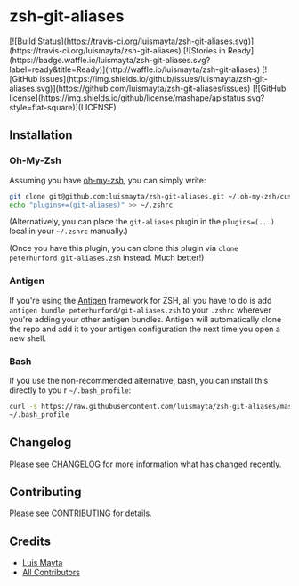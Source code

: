 # zsh-git-aliases

<span class="badges" align="center">
[![Build Status](https://travis-ci.org/luismayta/zsh-git-aliases.svg)](https://travis-ci.org/luismayta/zsh-git-aliases)
[![Stories in Ready](https://badge.waffle.io/luismayta/zsh-git-aliases.svg?label=ready&title=Ready)](http://waffle.io/luismayta/zsh-git-aliases)
[![GitHub issues](https://img.shields.io/github/issues/luismayta/zsh-git-aliases.svg)](https://github.com/luismayta/zsh-git-aliases/issues)
[![GitHub license](https://img.shields.io/github/license/mashape/apistatus.svg?style=flat-square)](LICENSE)
</span>

## Installation

### Oh-My-Zsh

Assuming you have [oh-my-zsh](https://github.com/robbyrussell/oh-my-zsh), you can
simply write:

```bash
git clone git@github.com:luismayta/zsh-git-aliases.git ~/.oh-my-zsh/custom/plugins/git-aliases
echo "plugins+=(git-aliases)" >> ~/.zshrc
```

(Alternatively, you can place the `git-aliases` plugin in the `plugins=(...)` local in your `~/.zshrc` manually.)

(Once you have this plugin, you can clone this plugin via `clone peterhurford git-aliases.zsh` instead.  Much better!)

### Antigen
If you're using the [Antigen](https://github.com/zsh-users/antigen) framework for ZSH, all you have to do is add `antigen bundle peterhurford/git-aliases.zsh` to your `.zshrc` wherever you're adding your other antigen bundles. Antigen will automatically clone the repo and add it to your antigen configuration the next time you open a new shell.

### Bash
If you use the non-recommended alternative, bash, you can install this directly to you
r `~/.bash_profile`:

```bash
curl -s https://raw.githubusercontent.com/luismayta/zsh-git-aliases/master/zsh-git-aliases.zsh >>
~/.bash_profile
```

## Changelog

Please see [CHANGELOG](CHANGELOG.md) for more information what has changed recently.

## Contributing

Please see [CONTRIBUTING](CONTRIBUTING.md) for details.

## Credits

- [Luis Mayta][link-author]
- [All Contributors][link-contributors]

[link-nodejs]: https://nodejs.org/en/
[link-brew]: http://brew.sh/

<!-- Other -->

[link-author]: https://github.com/luismayta
[link-contributors]: contributors
